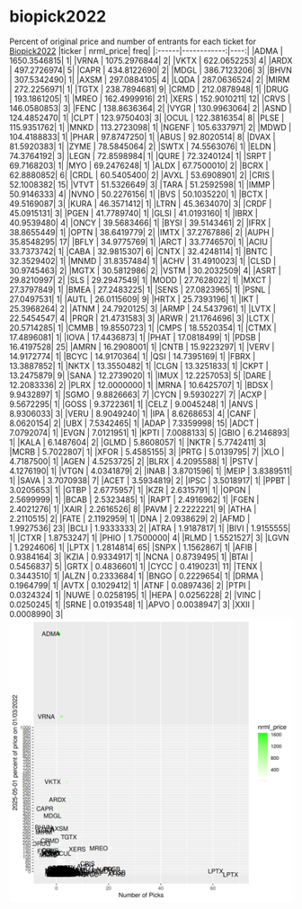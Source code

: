 # biopick2022
Percent of original price and number of entrants for each ticket for [Biopick2022](https://twitter.com/hashtag/Biopick2022)
|ticker |   nrml_price| freq|
|:------|------------:|----:|
|ADMA   | 1650.3546815|    1|
|VRNA   | 1075.2976844|    2|
|VKTX   |  622.0652253|    4|
|ARDX   |  497.2726974|    5|
|CAPR   |  434.8122690|    2|
|MDGL   |  386.7123206|    3|
|BHVN   |  307.5342490|    1|
|AXSM   |  297.0884105|    4|
|LQDA   |  287.0636524|    2|
|MIRM   |  272.2256971|    1|
|TGTX   |  238.7894681|    9|
|CRMD   |  212.0878948|    1|
|DRUG   |  193.1861205|    1|
|MREO   |  162.4999916|   21|
|XERS   |  152.9010211|   12|
|CRVS   |  146.0580853|    3|
|FENC   |  138.8636364|    2|
|VYGR   |  130.9963064|    2|
|ASND   |  124.4852470|    1|
|CLPT   |  123.9750403|    3|
|OCUL   |  122.3816354|    8|
|PLSE   |  115.9351762|    1|
|MNKD   |  113.2723098|    1|
|NGENF  |  105.6337971|    2|
|MDWD   |  104.4188833|    1|
|PHAR   |   97.8747250|    1|
|ABUS   |   92.8020514|    8|
|DVAX   |   81.5920383|    1|
|ZYME   |   78.5845064|    2|
|SWTX   |   74.5563076|    1|
|ELDN   |   74.3764192|    3|
|LEGN   |   72.8598984|    1|
|QURE   |   72.3240124|    1|
|SRPT   |   69.7168203|    1|
|MYO    |   69.2476248|    1|
|ALDX   |   67.7500010|    2|
|BCRX   |   62.8880852|    6|
|CRDL   |   60.5405400|    2|
|AVXL   |   53.6908901|    2|
|CRIS   |   52.1008382|   15|
|VTVT   |   51.5326649|    3|
|TARA   |   51.2592598|    1|
|IMMP   |   50.9146333|    4|
|NVNO   |   50.2276156|    1|
|BVS    |   50.1035220|    1|
|BCTX   |   49.5169087|    3|
|KURA   |   46.3571412|    1|
|LTRN   |   45.3634070|    3|
|CRDF   |   45.0915131|    3|
|PGEN   |   41.7789740|    1|
|GLSI   |   41.0193160|    1|
|IBRX   |   40.9539480|    4|
|ONCY   |   39.5683466|    1|
|BYSI   |   39.5143461|    2|
|IFRX   |   38.8655449|    1|
|OPTN   |   38.6419779|    2|
|IMTX   |   37.2767886|    2|
|AUPH   |   35.8548295|   17|
|BFLY   |   34.9775769|    1|
|ARCT   |   33.7746570|    1|
|ACIU   |   33.7373742|    1|
|CABA   |   32.9815307|    6|
|CNTX   |   32.4248114|    1|
|BNTC   |   32.3529402|    1|
|MNMD   |   31.8357484|    1|
|ACHV   |   31.4910023|    1|
|CLSD   |   30.9745463|    2|
|MGTX   |   30.5812986|    2|
|VSTM   |   30.2032509|    4|
|ASRT   |   29.8210997|    2|
|SLS    |   29.2947549|    1|
|MODD   |   27.7628022|    1|
|MXCT   |   27.3797849|    1|
|BMEA   |   27.2483225|    1|
|SENS   |   27.0823965|    1|
|PSNL   |   27.0497531|    1|
|AUTL   |   26.0115609|    9|
|HRTX   |   25.7393196|    1|
|IKT    |   25.3968264|    2|
|ATNM   |   24.7920125|    3|
|ARMP   |   24.5437961|    1|
|LVTX   |   22.5454547|    4|
|PRQR   |   21.4731583|    3|
|ARWR   |   21.1764696|    3|
|LCTX   |   20.5714285|    1|
|CMMB   |   19.8550723|    1|
|CMPS   |   18.5520354|    1|
|CTMX   |   17.4896081|    1|
|IOVA   |   17.4436873|    1|
|PHAT   |   17.0818499|    1|
|PDSB   |   16.4197528|   25|
|AMRN   |   16.2908001|    1|
|CNTB   |   15.9223297|    1|
|VERV   |   14.9172774|    1|
|BCYC   |   14.9170364|    1|
|QSI    |   14.7395169|    1|
|FBRX   |   13.3887852|    1|
|NKTX   |   13.3550482|    1|
|CLGN   |   13.3251833|    1|
|CKPT   |   13.2475879|    9|
|SANA   |   12.2739020|    1|
|IMUX   |   12.2257053|    5|
|DARE   |   12.2083336|    2|
|PLRX   |   12.0000000|    1|
|MRNA   |   10.6425707|    1|
|BDSX   |    9.9432897|    1|
|SGMO   |    9.8826663|    7|
|CYCN   |    9.5930227|    7|
|ACXP   |    9.5672295|    1|
|GOSS   |    9.3722361|    1|
|CELZ   |    9.0045248|    1|
|ANVS   |    8.9306033|    3|
|VERU   |    8.9049240|    1|
|IPA    |    8.6268653|    4|
|CANF   |    8.0620154|    2|
|UBX    |    7.5342465|    1|
|ADAP   |    7.3359998|   15|
|ADCT   |    7.0792074|    1|
|EVGN   |    7.0121951|    1|
|KPTI   |    7.0088133|    5|
|GBIO   |    6.2146893|    1|
|KALA   |    6.1487604|    2|
|GLMD   |    5.8608057|    1|
|NKTR   |    5.7742411|    3|
|MCRB   |    5.7022807|    1|
|XFOR   |    5.4585155|    3|
|PRTG   |    5.0139795|    7|
|XLO    |    4.7187500|    1|
|AGEN   |    4.5253725|    2|
|BLRX   |    4.2095588|    1|
|PSTV   |    4.1276190|    1|
|VTGN   |    4.0341879|    2|
|INAB   |    3.8701596|    1|
|MEIP   |    3.8389511|    1|
|SAVA   |    3.7070938|    7|
|ACET   |    3.5934819|    2|
|IPSC   |    3.5018917|    1|
|PPBT   |    3.0205653|    1|
|GTBP   |    2.6775957|    1|
|KZR    |    2.6315791|    1|
|OPGN   |    2.5699999|    1|
|BCAB   |    2.5323485|    1|
|RAPT   |    2.4916962|    1|
|FGEN   |    2.4021276|    1|
|XAIR   |    2.2616526|    8|
|PAVM   |    2.2222221|    9|
|ATHA   |    2.2110515|    2|
|FATE   |    2.1192959|    1|
|DNA    |    2.0938629|    2|
|AFMD   |    1.9927536|   23|
|BCLI   |    1.9333333|    2|
|ATRA   |    1.9187817|    1|
|BIVI   |    1.9155555|    1|
|CTXR   |    1.8753247|    1|
|PHIO   |    1.7500000|    4|
|RLMD   |    1.5521527|    3|
|LGVN   |    1.2924606|    1|
|LPTX   |    1.2814814|   65|
|SNPX   |    1.1562867|    1|
|AFIB   |    0.9384164|    3|
|KZIA   |    0.9334917|    1|
|NCNA   |    0.8739495|    1|
|BTAI   |    0.5456837|    5|
|GRTX   |    0.4836601|    1|
|CYCC   |    0.4190231|   11|
|TENX   |    0.3443510|    1|
|ALZN   |    0.2333684|    1|
|BNGO   |    0.2229654|    1|
|DRMA   |    0.1964799|    1|
|AVTX   |    0.1029412|    1|
|ATNF   |    0.0897436|    2|
|PTPI   |    0.0324324|    1|
|NUWE   |    0.0258195|    1|
|HEPA   |    0.0256228|    2|
|VINC   |    0.0250245|    1|
|SRNE   |    0.0193548|    1|
|APVO   |    0.0038947|    3|
|XXII   |    0.0008990|    3|
![retvspicks](biopicks.png?raw=true)
